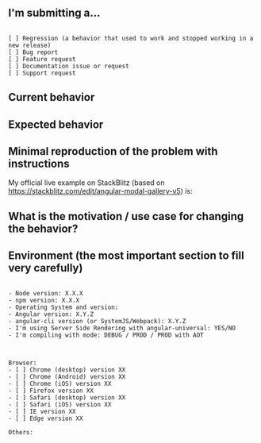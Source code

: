 <!--
PLEASE HELP ME PROCESS GITHUB ISSUES FASTER BY PROVIDING THE FOLLOWING INFORMATION.

ISSUES MISSING IMPORTANT INFORMATION MAY BE CLOSED WITHOUT INVESTIGATION.
-->

<!--
Please, before to submit this issue, try to remove both your `node_modules` folder and `package-lock.json` file.
Finally, run `npm install`.
If your problem is still present, fell free to open an issue with this template.
-->

## I'm submitting a...
<!-- Check one of the following options with "x" -->
<pre><code>
[ ] Regression (a behavior that used to work and stopped working in a new release)
[ ] Bug report  <!-- Please search on GitHub for a similar issue or PR before submitting -->
[ ] Feature request
[ ] Documentation issue or request
[ ] Support request
</code></pre>

## Current behavior
<!-- Describe how the issue manifests. -->


## Expected behavior
<!-- Describe what the desired behavior would be. -->


## Minimal reproduction of the problem with instructions
<!--
For bug reports please provide the *STEPS TO REPRODUCE* and a *MINIMAL LIVE DEMO* of the problem on StackBlitz.com or plnkr.co...-->

My official live example on StackBlitz (based on https://stackblitz.com/edit/angular-modal-gallery-v5) is: <!-- add your public link here -->


## What is the motivation / use case for changing the behavior?
<!-- Describe the motivation or the concrete use case. -->


## Environment (the most important section to fill very carefully)

<pre><code>
- Node version: X.X.X  <!-- run `node --version` -->
- npm version: X.X.X  <!-- run `npm --version` -->
- Operating System and version:  <!-- Mac, Linux, Windows -->
- Angular version: X.Y.Z <!-- check your package.json -->
- angular-cli version (or SystemJS/Webpack): X.Y.Z <!-- for angular-cli run `ng -v` otherwise check your package.json-->
- I'm using Server Side Rendering with angular-universal: YES/NO
- I'm compiling with mode: DEBUG / PROD / PROD with AOT

<!-- Check whether this is still an issue in the most recent angular-modal-gallery version -->

Browser:
- [ ] Chrome (desktop) version XX
- [ ] Chrome (Android) version XX
- [ ] Chrome (iOS) version XX
- [ ] Firefox version XX
- [ ] Safari (desktop) version XX
- [ ] Safari (iOS) version XX
- [ ] IE version XX
- [ ] Edge version XX

Others:
<!-- Anything else relevant?  Operating system version, IDE, package manager, HTTP server, ... -->
</code></pre>


<!-- This template is based on angular repository :) -->
